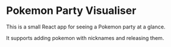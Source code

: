 # Pokemon Party Visualiser
This is a small React app for seeing a Pokemon party at a glance.

It supports adding pokemon with nicknames and releasing them.
